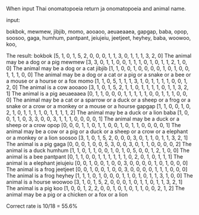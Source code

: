 When input Thai onomatopoeia return ja onomatopoeia and animal name.

input:

bokbok, mewmew, jibjib, momo, aooaoo,
aeuaeaaea, gapgap, baba, opop, soosoo,
gaga, humhum, pantpant, jeiujeiu,
jeetjeet, heyhey, baba, woowoo, koo,

The result:
bokbok
[5, 1, 0, 1, 5, 2, 0, 0, 0, 1, 1, 3, 0, 1, 1, 1, 3, 2, 0]
The animal may be a dog or a pig
mewmew
[3, 3, 0, 1, 1, 0, 0, 1, 1, 1, 0, 1, 0, 1, 1, 2, 1, 0, 0]
The animal may be a dog or a cat
jibjib
[1, 1, 0, 0, 1, 0, 0, 0, 0, 1, 0, 1, 0, 0, 1, 1, 1, 0, 0]
The animal may be a dog or a cat or a pig or a snake or a bee or a mouse or a hourse or a fox
momo
[1, 1, 0, 5, 1, 1, 1, 3, 1, 0, 1, 1, 1, 1, 0, 0, 1, 2, 0]
The animal is a cow
aooaoo
[3, 1, 0, 1, 5, 2, 1, 1, 0, 1, 1, 1, 1, 0, 1, 1, 3, 2, 1]
The animal is a pig
aeuaeaaea
[0, 1, 1, 0, 0, 0, 1, 1, 1, 1, 1, 0, 0, 1, 1, 1, 0, 0, 0]
The animal may be a cat or a sparrow or a duck or a sheep or a frog or a snake or a crow or a monkey or a mouse or a hourse
gapgap
[1, 1, 0, 0, 1, 0, 2, 1, 0, 1, 1, 1, 1, 0, 1, 1, 1, 1, 2]
The animal may be a duck or a lion
baba
[1, 0, 0, 1, 1, 0, 3, 3, 0, 0, 3, 1, 1, 1, 0, 0, 0, 0, 1]
The animal may be a duck or a sheep or a crow
opop
[0, 0, 0, 1, 1, 0, 1, 1, 0, 0, 1, 0, 1, 1, 0, 0, 0, 0, 1]
The animal may be a cow or a pig or a duck or a sheep or a crow or a elephant or a monkey or a lion
soosoo
[3, 1, 0, 1, 5, 2, 0, 0, 0, 3, 0, 1, 1, 0, 1, 1, 3, 2, 1]
The animal is a pig
gaga
[0, 0, 0, 1, 0, 0, 5, 3, 0, 0, 3, 0, 1, 1, 0, 0, 0, 0, 2]
The animal is a duck
humhum
[1, 1, 0, 1, 1, 0, 0, 1, 0, 1, 0, 5, 0, 0, 1, 2, 1, 0, 0]
The animal is a bee
pantpant
[0, 1, 1, 0, 0, 1, 1, 1, 1, 1, 1, 0, 2, 0, 1, 0, 1, 1, 1]
The animal is a elephant
jeiujeiu
[0, 0, 1, 0, 0, 1, 0, 0, 3, 0, 0, 0, 0, 1, 0, 1, 0, 0, 0]
The animal is a frog
jeetjeet
[0, 0, 1, 0, 0, 1, 0, 0, 3, 0, 0, 0, 0, 1, 1, 1, 0, 0, 0]
The animal is a frog
heyhey
[1, 1, 1, 0, 1, 0, 0, 0, 1, 1, 0, 1, 0, 1, 1, 3, 1, 0, 0]
The animal is a hourse
woowoo
[3, 1, 0, 1, 5, 2, 0, 0, 0, 1, 0, 1, 1, 0, 1, 1, 3, 2, 1]
The animal is a pig
koo
[1, 0, 0, 1, 2, 2, 0, 0, 1, 0, 1, 0, 1, 1, 0, 0, 2, 1, 2]
The animal may be a pig or a chicken or a fox or a lion

Correct rate is 10/18 = 55.6%
